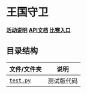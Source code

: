 # 王国守卫

[**活动说明**](https://docs.qq.com/doc/DRU5sZnRaYkFDTnhh) [**API文档**](https://docs.qq.com/doc/p/49bd7bfd5b148979208d4ca14fe34d90c5e68f94)  [**比赛入口**](https://ai-arena.qq.com/arena-entry?seasonId=mpg98MZYyeQa)

## 目录结构

| 文件/文件夹          | 说明       |
| -------------------- | ---------- |
| [`test.py`](test.py) | 测试版代码 |